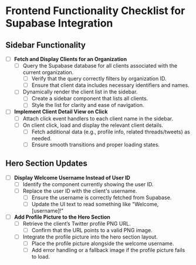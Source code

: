 # Frontend Functionality Checklist for Supabase Integration

## Sidebar Functionality
- [ ] **Fetch and Display Clients for an Organization**
  - [ ] Query the Supabase database for all clients associated with the current organization.
    - [ ] Verify that the query correctly filters by organization ID.
    - [ ] Ensure that client data includes necessary identifiers and names.
  - [ ] Dynamically render the client list in the sidebar.
    - [ ] Create a sidebar component that lists all clients.
    - [ ] Style the list for clarity and ease of navigation.
- [ ] **Implement Client Detail View on Click**
  - [ ] Attach click event handlers to each client name in the sidebar.
  - [ ] On client click, load and display the relevant client details.
    - [ ] Fetch additional data (e.g., profile info, related threads/tweets) as needed.
    - [ ] Ensure smooth transitions and proper loading states.

## Hero Section Updates
- [ ] **Display Welcome Username Instead of User ID**
  - [ ] Identify the component currently showing the user ID.
  - [ ] Replace the user ID with the client's username.
    - [ ] Ensure the username is correctly fetched from Supabase.
    - [ ] Update the UI text to read something like "Welcome, [username]!"
- [ ] **Add Profile Picture to the Hero Section**
  - [ ] Retrieve the client’s Twitter profile PNG URL.
    - [ ] Confirm that the URL points to a valid PNG image.
  - [ ] Integrate the profile picture into the hero section layout.
    - [ ] Place the profile picture alongside the welcome username.
    - [ ] Add error handling or a fallback image if the profile picture fails to load.
